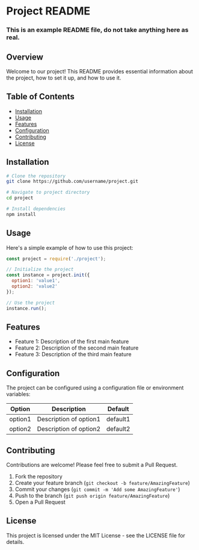 # Project README
### This is an example README file, do not take anything here as real.
## Overview
Welcome to our project! This README provides essential information about the project, how to set it up, and how to use it.

## Table of Contents
- [Installation](#installation)
- [Usage](#usage)
- [Features](#features)
- [Configuration](#configuration)
- [Contributing](#contributing)
- [License](#license)

## Installation
```bash
# Clone the repository
git clone https://github.com/username/project.git

# Navigate to project directory
cd project

# Install dependencies
npm install
```

## Usage
Here's a simple example of how to use this project:

```javascript
const project = require('./project');

// Initialize the project
const instance = project.init({
  option1: 'value1',
  option2: 'value2'
});

// Use the project
instance.run();
```

## Features
- Feature 1: Description of the first main feature
- Feature 2: Description of the second main feature
- Feature 3: Description of the third main feature

## Configuration
The project can be configured using a configuration file or environment variables:

| Option | Description | Default |
|--------|-------------|---------|
| option1 | Description of option1 | default1 |
| option2 | Description of option2 | default2 |

## Contributing
Contributions are welcome! Please feel free to submit a Pull Request.

1. Fork the repository
2. Create your feature branch (`git checkout -b feature/AmazingFeature`)
3. Commit your changes (`git commit -m 'Add some AmazingFeature'`)
4. Push to the branch (`git push origin feature/AmazingFeature`)
5. Open a Pull Request

## License
This project is licensed under the MIT License - see the LICENSE file for details.
